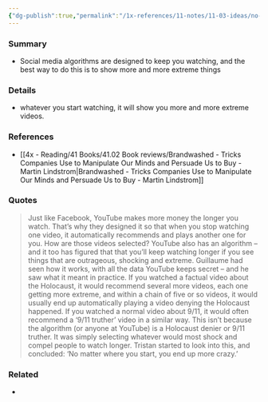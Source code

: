 ```yaml
---
{"dg-publish":true,"permalink":"/1x-references/11-notes/11-03-ideas/no-matter-what-you-watch-the-algorithm-will-recommend-more-and-more-extreme-things/","title":"permanent note","created":"2025-01-26T09:20:17.459+03:00","updated":"2025-01-26T09:49:43.327+03:00"}
---
```



### Summary
- Social media algorithms are designed to keep you watching, and the best way to do this is to show more and more extreme things

### Details
- whatever you start watching, it will show you more and more extreme videos.

### References
- [[4x - Reading/41 Books/41.02 Book reviews/Brandwashed - Tricks Companies Use to Manipulate Our Minds and Persuade Us to Buy - Martin Lindstrom\|Brandwashed - Tricks Companies Use to Manipulate Our Minds and Persuade Us to Buy - Martin Lindstrom]]

### Quotes
> Just like Facebook, YouTube makes more money the longer you watch. That’s why they designed it so that when you stop watching one video, it automatically recommends and plays another one for you. How are those videos selected? YouTube also has an algorithm – and it too has figured that that you’ll keep watching longer if you see things that are outrageous, shocking and extreme. Guillaume had seen how it works, with all the data YouTube keeps secret – and he saw what it meant in practice. If you watched a factual video about the Holocaust, it would recommend several more videos, each one getting more extreme, and within a chain of five or so videos, it would usually end up automatically playing a video denying the Holocaust happened. If you watched a normal video about 9/11, it would often recommend a ‘9/11 truther’ video in a similar way. This isn’t because the algorithm (or anyone at YouTube) is a Holocaust denier or 9/11 truther. It was simply selecting whatever would most shock and compel people to watch longer. Tristan started to look into this, and concluded: ‘No matter where you start, you end up more crazy.’

### Related
- 